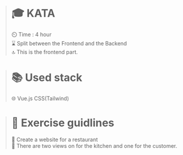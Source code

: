 ># 🎓 KATA
>
>⏲️ Time : 4 hour <br>
>⌛ Split between the Frontend and the Backend <br>
>🔝 This is the frontend part.
>

># 📚 Used stack
>
>🌐 Vue.js CSS(Tailwind)
>

># 📑 Exercise guidlines
>
>📃 Create a website for a restaurant <br>
>🔪 There are two views on for the kitchen and one for the customer.
>
